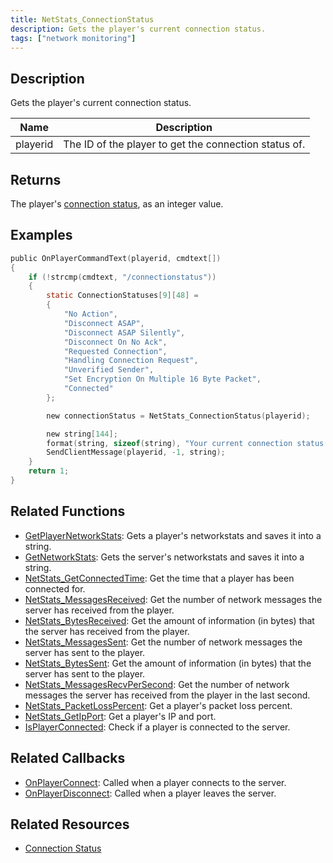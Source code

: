 ```yaml
---
title: NetStats_ConnectionStatus
description: Gets the player's current connection status.
tags: ["network monitoring"]
---
```


## Description

Gets the player's current connection status.

| Name     | Description                                           |
| -------- | ----------------------------------------------------- |
| playerid | The ID of the player to get the connection status of. |

## Returns

The player's [connection status](../resources/connectionstatus), as an integer value.

## Examples

```c
public OnPlayerCommandText(playerid, cmdtext[])
{
    if (!strcmp(cmdtext, "/connectionstatus"))
    {
        static ConnectionStatuses[9][48] = 
        {
            "No Action",
            "Disconnect ASAP",
            "Disconnect ASAP Silently",
            "Disconnect On No Ack",
            "Requested Connection",
            "Handling Connection Request",
            "Unverified Sender",
            "Set Encryption On Multiple 16 Byte Packet",
            "Connected"
        };

        new connectionStatus = NetStats_ConnectionStatus(playerid);

        new string[144];
        format(string, sizeof(string), "Your current connection status: %s", ConnectionStatuses[connectionStatus]);
        SendClientMessage(playerid, -1, string);
    }
    return 1;
}
```

## Related Functions

- [GetPlayerNetworkStats](GetPlayerNetworkStats): Gets a player's networkstats and saves it into a string.
- [GetNetworkStats](GetNetworkStats): Gets the server's networkstats and saves it into a string.
- [NetStats_GetConnectedTime](NetStats_GetConnectedTime): Get the time that a player has been connected for.
- [NetStats_MessagesReceived](NetStats_MessagesReceived): Get the number of network messages the server has received from the player.
- [NetStats_BytesReceived](NetStats_BytesReceived): Get the amount of information (in bytes) that the server has received from the player.
- [NetStats_MessagesSent](NetStats_MessagesSent): Get the number of network messages the server has sent to the player.
- [NetStats_BytesSent](NetStats_BytesSent): Get the amount of information (in bytes) that the server has sent to the player.
- [NetStats_MessagesRecvPerSecond](NetStats_MessagesRecvPerSecond): Get the number of network messages the server has received from the player in the last second.
- [NetStats_PacketLossPercent](NetStats_PacketLossPercent): Get a player's packet loss percent.
- [NetStats_GetIpPort](NetStats_GetIpPort): Get a player's IP and port.
- [IsPlayerConnected](IsPlayerConnected): Check if a player is connected to the server.

## Related Callbacks

- [OnPlayerConnect](../callbacks/OnPlayerConnect): Called when a player connects to the server.
- [OnPlayerDisconnect](../callbacks/OnPlayerDisconnect): Called when a player leaves the server.

## Related Resources

- [Connection Status](../resources/connectionstatus)
